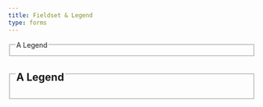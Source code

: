 ```yaml
---
title: Fieldset & Legend
type: forms
---
```

<fieldset>
	<legend>A Legend</legend>
</fieldset>
<fieldset>
	<legend><h2>A Legend</h2></legend>
</fieldset>